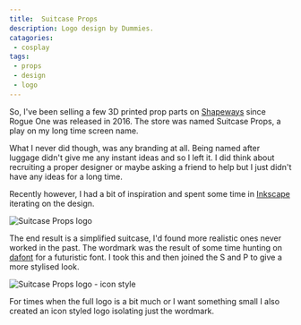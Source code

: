 ```yaml
---
title:  Suitcase Props
description: Logo design by Dummies.
catagories:
 - cosplay
tags:
 - props
 - design
 - logo
---
```


So, I've been selling a few 3D printed prop parts on [Shapeways][shapwaysstore] since Rogue One was released in 2016.  The store was named Suitcase Props, a play on my long time screen name.

What I never did though, was any branding at all.  Being named after luggage didn't give me any instant ideas and so I left it.  I did think about recruiting a proper designer or maybe asking a friend to help but I just didn't have any ideas for a long time.

Recently however, I had a bit of inspiration and spent some time in [Inkscape][inkscape] iterating on the design.

<img class="padded center"
		alt="Suitcase Props logo"
		src="/images/2018-04-29-suitcase-props/SP-Props-Logo.png"
	  srcset="/images/2018-04-29-suitcase-props/SP-Props-Logo.png 1x, /images/2018-04-29-suitcase-props/SP-Props-Logo-x2.png 2x" />

The end result is a simplified suitcase, I'd found more realistic ones never worked in the past.  The wordmark was the result of some time hunting on [dafont][dafont] for a futuristic font.  I took this and then joined the S and P to give a more stylised look.

<img class="padded center"
		alt="Suitcase Props logo - icon style"
		src="/images/2018-04-29-suitcase-props/SP-Props-Icon.png"
	  srcset="/images/2018-04-29-suitcase-props/SP-Props-Icon.png 1x, /images/2018-04-29-suitcase-props/SP-Props-Icon-x2.png 2x" />

For times when the full logo is a bit much or I want something small I also created an icon styled logo isolating just the wordmark.

[shapwaysstore]: https://www.shapeways.com/shops/suitcaseprops
[inkscape]: https://inkscape.org/en/
[dafont]: https://www.dafont.com

